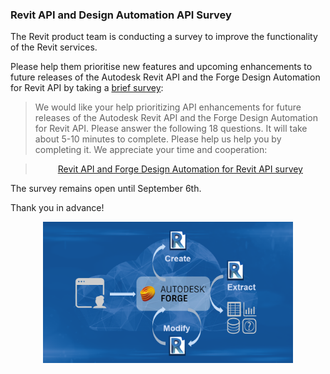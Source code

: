 <head>
<meta http-equiv="Content-Type" content="text/html; charset=utf-8">
<link rel="stylesheet" type="text/css" href="bc.css">
<script src="https://cdn.rawgit.com/google/code-prettify/master/loader/run_prettify.js" type="text/javascript"></script>
</head>

<!---


twitter:

 the #RevitAPI @AutodeskForge @AutodeskRevit #bim #DynamoBim #ForgeDevCon http://bit.ly/pipedirection

The Revit product team is conducting a survey to improve the functionality of the Revit services.
Please help them prioritise new features and upcoming enhancements to future releases of the Autodesk Revit API and the Forge Design Automation for Revit API by taking a brief survey...

linkedin:

#bim #DynamoBim #ForgeDevCon #Revit #API #IFC #SDK #AI #VisualStudio #Autodesk #AEC #adsk

the [Revit API discussion forum](http://forums.autodesk.com/t5/revit-api-forum/bd-p/160) thread

<p style="font-size: 80%; font-style:italic"></p>

Dynamo Zero Touch CS#Node Element Wrapper

-->

### Revit API and Design Automation API Survey

The Revit product team is conducting a survey to improve the functionality of the Revit services.

Please help them prioritise new features and upcoming enhancements to future releases of the Autodesk Revit API and the Forge Design Automation for Revit API by taking
a [brief survey](https://autodeskfeedback.az1.qualtrics.com/jfe/form/SV_0fFVmiYvIuqDAJT):

> We would like your help prioritizing API enhancements for future releases of the Autodesk Revit API and the Forge Design Automation for Revit API. Please answer the following 18 questions. It will take about 5-10 minutes to complete. Please help us help you by completing it. We appreciate your time and cooperation:

<blockquote>
<center>
<a href="https://autodeskfeedback.az1.qualtrics.com/jfe/form/SV_0fFVmiYvIuqDAJT">Revit API and Forge Design Automation for Revit API survey</a>
</center>
</blockquote>


The survey remains open until September 6th.

Thank you in advance!


<center>
<img src="img/da4r.png" alt="Forge Design Automation for Revit API" width="400">
</center>

